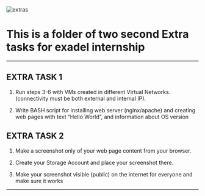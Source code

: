 <img src="https://images.app.goo.gl/UimKsbcLX2n3173f8" alt="extras">

<h1> This is a folder of two second Extra tasks for exadel internship </h1>

<hr>

<h2>EXTRA TASK 1</h2>

1. Run steps 3-6 with VMs created in different Virtual Networks. (connectivity must be
both external and internal IP).

2. Write BASH script for installing web server (nginx/apache) and creating web pages
with text “Hello World”, and information about OS version

<h2>EXTRA TASK 2</h2>

1. Make a screenshot only of your web page сontent from your browser.

2. Create your Storage Account and place your screenshot there.

3. Make your screenshot visible (public) on the internet for everyone and make sure it
works

<hr>
